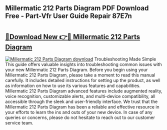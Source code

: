 ## Millermatic 212 Parts Diagram PDF Download Free - Part-Vfr User Guide Repair 87E7n

# <h2><a href="http://dfpbts.blite.top/?on=Millermatic+212+Parts+Diagram">🔗Download New 👉🔴 Millermatic 212 Parts Diagram</a></h2>

[![Millermatic 212 Parts Diagram download](https://i.imgur.com/lujVjoI.png)](http://dfpbts.blite.top/?on=Millermatic+212+Parts+Diagram)
Troubleshooting Made Simple This guide offers valuable insights into troubleshooting common issues with your new Millermatic 212 Parts Diagram. Before you begin using your Millermatic 212 Parts Diagram, please take a moment to read this manual carefully. It includes detailed instructions for setting up the product, as well as information on how to use its various features and capabilities. Millermatic 212 Parts Diagram advanced features include augmented reality, voice recognition, customizable alerts, and multi-device compatibility, all accessible through the sleek and user-friendly interface. We trust that the Millermatic 212 Parts Diagram has been a reliable and effective resource in your efforts to learn the ins and outs of your new device. In case of any queries or concerns, please do not hesitate to reach out to our customer service team.
